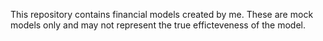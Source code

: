 This repository contains financial models created by me. These are mock models only and may not represent the true efficteveness of the model.
